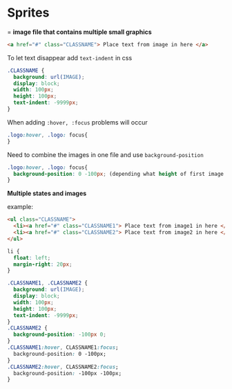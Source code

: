 # Sprites

= **image file that contains multiple small graphics**


```html
<a href="#" class="CLASSNAME"> Place text from image in here </a>
```
To let text disappear add `text-indent` in css
```css
.CLASSNAME {
  background: url(IMAGE);
  display: block;
  width: 100px;
  height: 100px;
  text-indent: -9999px;
}
``` 
When adding `:hover, :focus` problems will occur
```css
.logo:hover, .logo: focus{
}
``` 
Need to combine the images in one file and use `background-position`
```css
.logo:hover, .logo: focus{
  background-position: 0 -100px; (depending what height of first image is)
}
``` 

**Multiple states and images**

example:
```html
<ul class="CLASSNAME"> 
  <li><a href="#" class="CLASSNAME1"> Place text from image1 in here </a></li>
  <li><a href="#" class="CLASSNAME2"> Place text from image2 in here </a></li>
</ul>
```
```css
li {
  float: left;
  margin-right: 20px;
}
```

```css
.CLASSNAME1, .CLASSNAME2 {
  background: url(IMAGE);
  display: block;
  width: 100px;
  height: 100px;
  text-indent: -9999px;
}
.CLASSNAME2 {
  background-position: -100px 0;
}
.CLASSNAME1:hover, CLASSNAME1:focus;
  background-position: 0 -100px;
}
.CLASSNAME2:hover, CLASSNAME2:focus;
  background-position: -100px -100px;
}
```